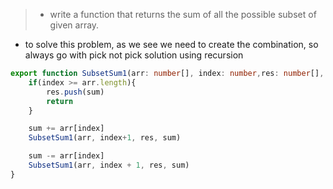 > -  write a function that returns the sum of all the possible subset of given array.

 - to solve this problem, as we see we need to create the combination, so always go with pick not pick solution using recursion

```ts
export function SubsetSum1(arr: number[], index: number,res: number[], sum: number){
    if(index >= arr.length){
        res.push(sum)
        return
    }

    sum += arr[index]
    SubsetSum1(arr, index+1, res, sum)

    sum -= arr[index]
    SubsetSum1(arr, index + 1, res, sum)
}

```
